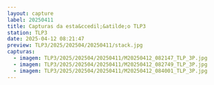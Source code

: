 ```yaml
---
layout: capture
label: 20250411
title: Capturas da esta&ccedil;&atilde;o TLP3
station: TLP3
date: 2025-04-12 08:21:47
preview: TLP3/2025/202504/20250411/stack.jpg
capturas:
  - imagem: TLP3/2025/202504/20250411/M20250412_082147_TLP_3P.jpg
  - imagem: TLP3/2025/202504/20250411/M20250412_082749_TLP_3P.jpg
  - imagem: TLP3/2025/202504/20250411/M20250412_084001_TLP_3P.jpg
---
```

